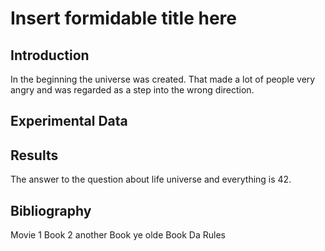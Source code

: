 # Insert formidable title here


## Introduction


In the beginning the universe was created. That made a lot of people very angry and was regarded as a step into the wrong direction. 

## Experimental Data


## Results

The answer to the question about life universe and everything is 42.


## Bibliography 
Movie 1
Book 2
another Book
ye olde Book 
Da Rules
